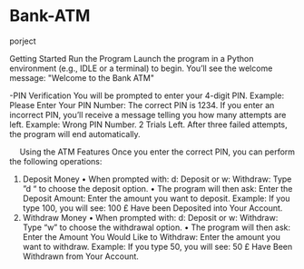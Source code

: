 # Bank-ATM
porject

Getting Started
Run the Program
Launch the program in a Python environment (e.g., IDLE or a terminal) to begin.
You’ll see the welcome message:
"Welcome to the Bank ATM"

-PIN Verification
You will be prompted to enter your 4-digit PIN.
Example: Please Enter Your PIN Number:
The correct PIN is 1234. If you enter an incorrect PIN, you’ll receive a message telling you how many attempts are left.
Example: Wrong PIN Number. 2 Trials Left.
After three failed attempts, the program will end automatically.

 
Using the ATM Features
Once you enter the correct PIN, you can perform the following operations:
1. Deposit Money
•	When prompted with:
d: Deposit or w: Withdraw:
Type ”d “ to choose the deposit option.
•	The program will then ask:
Enter the Deposit Amount:
Enter the amount you want to deposit.
Example: If you type 100, you will see:
100 £ Have been Deposited into Your Account.
2. Withdraw Money
•	When prompted with:
d: Deposit or w: Withdraw:
Type “w” to choose the withdrawal option.
•	The program will then ask:
Enter the Amount You Would Like to Withdraw:
Enter the amount you want to withdraw.
Example: If you type 50, you will see:
50 £ Have Been Withdrawn from Your Account.

